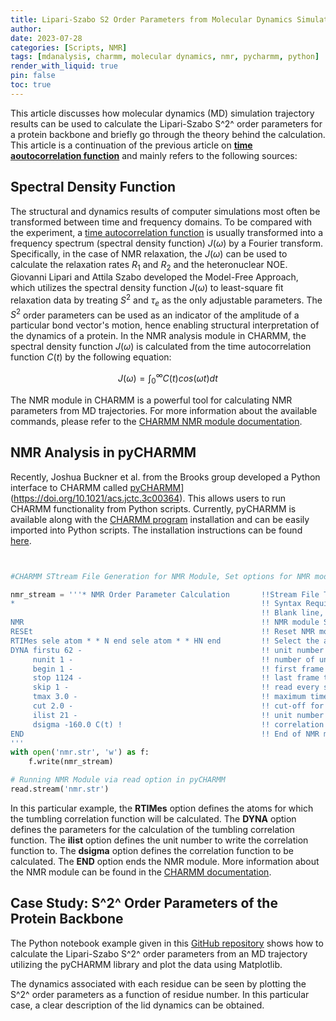 ```yaml
---
title: Lipari-Szabo S2 Order Parameters from Molecular Dynamics Simulation Trajectories
author:
date: 2023-07-28 
categories: [Scripts, NMR]
tags: [mdanalysis, charmm, molecular dynamics, nmr, pycharmm, python]
render_with_liquid: true
pin: false
toc: true
---
```


This article discusses how molecular dynamics (MD) simulation trajectory results can be used to calculate the Lipari-Szabo S^2^ order parameters for a protein backbone and briefly go through the theory behind the calculation. This article is a continuation of the previous article on [**time aoutocorrelation function**](/_posts/2023-07-26-correlation-time-from-md.md) and mainly refers to the following sources:


## Spectral Density Function

The structural and dynamics results of computer simulations most often be transformed between time and frequency domains. To be compared with the experiment, a [time autocorrelation function](/_posts/2023-07-26-correlation-time-from-md.md) is usually transformed into a frequency spectrum (spectral density function) $J(\omega)$ by a Fourier transform. Specifically, in the case of NMR relaxation, the $J(\omega)$ can be used to calculate the relaxation rates $R_1$ and $R_2$ and the heteronuclear NOE. Giovanni Lipari and Attila Szabo developed the Model-Free Approach, which utilizes the spectral density function $J(\omega)$ to least-square fit relaxation data by treating $S^2$ and $\tau_e$ as the only adjustable parameters. The $S^2$ order parameters can be used as an indicator of the amplitude of a particular bond vector's motion, hence enabling structural interpretation of the dynamics of a protein. In the NMR analysis module in CHARMM, the spectral density function $J(\omega)$ is calculated from the time autocorrelation function $C(t)$ by the following equation:

$$
J(\omega) = \int_{0}^{\infty} C(t) cos(\omega t) dt
$$


The NMR module in CHARMM is a powerful tool for calculating NMR parameters from MD trajectories. For more information about the available commands, please refer to the [CHARMM NMR module documentation](https://academiccharmm.org/documentation/version/c47b2/nmr). 


## NMR Analysis in pyCHARMM 

Recently, Joshua Buckner et al. from the Brooks group developed a Python interface to CHARMM called [pyCHARMM](https://doi.org/10.1021/acs.jctc.3c00364)](https://doi.org/10.1021/acs.jctc.3c00364). This allows users to run CHARMM functionality from Python scripts. Currently, pyCHARMM is available along with the [CHARMM program](https://academiccharmm.org/program) installation and can be easily imported into Python scripts. The installation instructions can be found [here](https://github.com/BrooksResearchGroup-UM/MSLD-Workshop/tree/main/0Install_Tools).

```python


#CHARMM STtream File Generation for NMR Module, Set options for NMR module

nmr_stream = '''* NMR Order Parameter Calculation       !!Stream File Title, Syntax Requirement
*                                                       !! Syntax Requirement
                                                        !! Blank line, Syntax Requirement    
NMR                                                     !! NMR module Start    
RESEt                                                   !! Reset NMR module
RTIMes sele atom * * N end sele atom * * HN end         !! Select the atoms to calculate the order parameter
DYNA firstu 62 -                                        !! unit number to read from (same as dcd unit)
     nunit 1 -                                          !! number of units to read
     begin 1 -                                          !! first frame to read
     stop 1124 -                                        !! last frame to read
     skip 1 -                                           !! read every skip frames
     tmax 3.0 -                                         !! maximum time for correlation function
     cut 2.0 -                                          !! cut-off for correlation function
     ilist 21 -                                         !! unit number to write to (same as outdat unit)
     dsigma -160.0 C(t) !                               !! correlation function
END                                                     !! End of NMR module ! More option can be seen from the documentation
'''
with open('nmr.str', 'w') as f:
    f.write(nmr_stream)

# Running NMR Module via read option in pyCHARMM
read.stream('nmr.str')

```
In this particular example, the **RTIMes** option defines the atoms for which the tumbling correlation function will be calculated. The **DYNA** option defines the parameters for the calculation of the tumbling correlation function. The **ilist** option defines the unit number to write the correlation function to. The **dsigma** option defines the correlation function to be calculated. The **END** option ends the NMR module. More information about the NMR module can be found in the [CHARMM documentation](https://academiccharmm.org/documentation/version/c47b2/nmr). 



## Case Study: S^2^ Order Parameters of the Protein Backbone
The Python notebook example given in this [GitHub repository](https://github.com/raafik980/charmm-md-analysis-with-pycharmm.lingo/tree/main/nmr-order-parameter) shows how to calculate the Lipari-Szabo S^2^ order parameters from an MD trajectory utilizing the pyCHARMM library and plot the data using Matplotlib. 

The dynamics associated with each residue can be seen by plotting the S^2^ order parameters as a function of residue number. In this particular case, a clear description of the lid dynamics can be obtained.